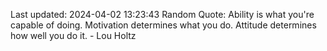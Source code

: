 Last updated: 2024-04-02 13:23:43
Random Quote: Ability is what you're capable of doing. Motivation determines what you do. Attitude determines how well you do it. - Lou Holtz